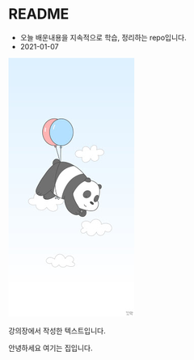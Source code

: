 # README

* 오늘 배운내용을 지속적으로 학습, 정리하는 repo입니다.
* 2021-01-07



![unnamed](README.assets/unnamed.jpg)

강의장에서 작성한 텍스트입니다.

안녕하세요 여기는 집입니다.